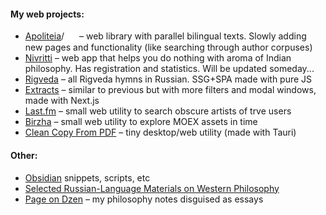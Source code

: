 #### My web projects:
- [Apoliteia](https://github.com/siebentod/apoliteia)/<a href="https://github.com/siebentod/apoliteia" style="text-decoration: none;">
  <img src="assets/github.svg" alt="GitHub Logo" width="16px" style="vertical-align: middle">
</a> – web library with parallel bilingual texts. Slowly adding new pages and functionality (like searching through author corpuses)
- [Nivritti](https://github.com/siebentod/nivritti) – web app that helps you do nothing with aroma of Indian philosophy. Has registration and statistics. Will be updated someday...
- [Rigveda](https://github.com/siebentod/rigveda-purejs) – all Rigveda hymns in Russian. SSG+SPA made with pure JS
- [Extracts](https://github.com/siebentod/philosophy-extracts) – similar to previous but with more filters and modal windows, made with Next.js
- [Last.fm](https://github.com/siebentod/lastfm-obscure-artists) – small web utility to search obscure artists of trve users
- [Birzha](https://github.com/siebentod/birzha) – small web utility to explore MOEX assets in time
- [Clean Copy From PDF](https://github.com/siebentod/clean-copy-from-pdf) – tiny desktop/web utility (made with Tauri)
#### Other:
- [Obsidian](https://github.com/siebentod/obsidian-snippets) snippets, scripts, etc
- [Selected Russian-Language Materials on Western Philosophy](https://github.com/siebentod/history-of-philosophy)
- [Page on Dzen](https://dzen.ru/phil) – my philosophy notes disguised as essays

